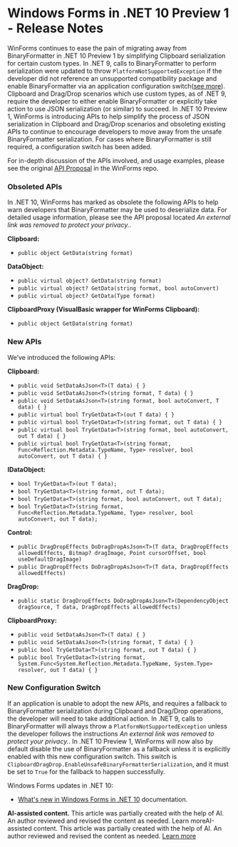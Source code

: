 # Windows Forms in .NET 10 Preview 1 - Release Notes

WinForms continues to ease the pain of migrating away from BinaryFormatter in .NET 10 Preview 1 by simplifying Clipboard serialization for certain custom types. In .NET 9, calls to BinaryFormatter to perform serialization were updated to throw `PlatformNotSupportedException` if the developer did not reference an unsupported compatibility package and enable BinaryFormatter via an application configuration switch([see more](https://github.com/dotnet/winforms/issues/12362)). Clipboard and Drag/Drop scenarios which use custom types, as of .NET 9, require the developer to either enable BinaryFormatter or explicitly take action to use JSON serialization (or similar) to succeed. In .NET 10 Preview 1, WinForms is introducing APIs to help simplify the process of JSON serialization in Clipboard and Drag/Drop scenarios and obsoleting existing APIs to continue to encourage developers to move away from the unsafe BinaryFormatter serialization. For cases where BinaryFormatter is still required, a configuration switch has been added.

For in-depth discussion of the APIs involved, and usage examples, please see the original [API Proposal](https://github.com/dotnet/winforms/issues/12362) in the WinForms repo.

### Obsoleted APIs

In .NET 10, WinForms has marked as obsolete the following APIs to help warn developers that BinaryFormatter may be used to deserialize data. For detailed usage information, please see the API proposal located *An external link was removed to protect your privacy.*.

**Clipboard:**

- `public object GetData(string format)`

**DataObject:**

- `public virtual object? GetData(string format)`
- `public virtual object? GetData(string format, bool autoConvert)`
- `public virtual object? GetData(Type format)`

**ClipboardProxy (VisualBasic wrapper for WinForms Clipboard):**

- `public object GetData(string format)`

### New APIs

We’ve introduced the following APIs:

**Clipboard:**

- `public void SetDataAsJson<T>(T data) { }`
- `public void SetDataAsJson<T>(string format, T data) { }`
- `public void SetDataAsJson<T>(string format, bool autoConvert, T data) { }`
- `public virtual bool TryGetData<T>(out T data) { }`
- `public virtual bool TryGetData<T>(string format, out T data) { }`
- `public virtual bool TryGetData<T>(string format, bool autoConvert, out T data) { }`
- `public virtual bool TryGetData<T>(string format, Func<Reflection.Metadata.TypeName, Type> resolver, bool autoConvert, out T data) { }`

**IDataObject:**

- `bool TryGetData<T>(out T data);`
- `bool TryGetData<T>(string format, out T data);`
- `bool TryGetData<T>(string format, bool autoConvert, out T data);`
- `bool TryGetData<T>(string format, Func<Reflection.Metadata.TypeName, Type> resolver, bool autoConvert, out T data);`

**Control:**

- `public DragDropEffects DoDragDropAsJson<T>(T data, DragDropEffects allowedEffects, Bitmap? dragImage, Point cursorOffset, bool useDefaultDragImage)`
- `public DragDropEffects DoDragDropAsJson<T>(T data, DragDropEffects allowedEffects)`

**DragDrop:**

- `public static DragDropEffects DoDragDropAsJson<T>(DependencyObject dragSource, T data, DragDropEffects allowedEffects)`

**ClipboardProxy:**

- `public void SetDataAsJson<T>(T data) { }`
- `public void SetDataAsJson<T>(string format, T data) { }`
- `public bool TryGetData<T>(string format, out T data) { }`
- `public bool TryGetData<T>(string format, System.Func<System.Reflection.Metadata.TypeName, System.Type> resolver, out T data) { }`

### New Configuration Switch

If an application is unable to adopt the new APIs, and requires a fallback to BinaryFormatter serialization during Clipboard and Drag/Drop operations, the developer will need to take additional action. In .NET 9, calls to BinaryFormatter will always throw a `PlatformNotSupportedException` unless the developer follows the instructions *An external link was removed to protect your privacy.*. In .NET 10 Preview 1, WinForms will now also by default disable the use of BinaryFormatter as a fallback unless it is explicitly enabled with this new configuration switch. This switch is `ClipboardDragDrop.EnableUnsafeBinaryFormatterSerialization`, and it must be set to `True` for the fallback to happen successfully.

Windows Forms updates in .NET 10:

- [What's new in Windows Forms in .NET 10](https://learn.microsoft.com/dotnet/desktop/winforms/whats-new/net100) documentation.

**AI-assisted content.** This article was partially created with the help of AI. An author reviewed and revised the content as needed. Learn moreAI-assisted content. This article was partially created with the help of AI. An author reviewed and revised the content as needed. [Learn more](https://devblogs.microsoft.com/principles-for-ai-generated-content/) 
